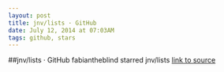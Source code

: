 ```yaml
---
layout: post
title: jnv/lists · GitHub
date: July 12, 2014 at 07:03AM
tags: github, stars
---
```

##jnv/lists · GitHub
fabiantheblind starred jnv/lists
[link to source](http://ift.tt/1rVOaq1) 
